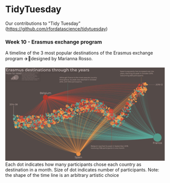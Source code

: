 # TidyTuesday
Our contributions to "Tidy Tuesday" (https://github.com/rfordatascience/tidytuesday)

### Week 10 - Erasmus exchange program
A timeline of the 3 most popular destinations of the Erasmus exchange program ✈️🔖designed by Marianna Rosso.

![alt text](https://github.com/SheViz-2021/TidyTuesday/blob/main/Week10.png)
Each dot indicates how many participants chose each country as destination in a month. Size of dot indicates number of participants.
Note: the shape of the time line is an arbitrary artistic choice

